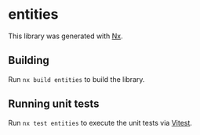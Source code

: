 # entities

This library was generated with [Nx](https://nx.dev).

## Building

Run `nx build entities` to build the library.

## Running unit tests

Run `nx test entities` to execute the unit tests via [Vitest](https://vitest.dev/).
